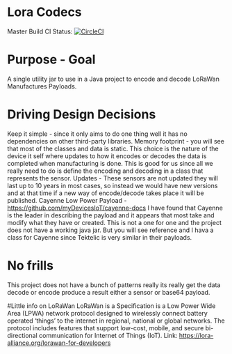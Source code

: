 # Lora Codecs
Master Build CI Status: [![CircleCI](https://circleci.com/gh/davidparry/lora-codecs/tree/master.svg?style=svg)](https://circleci.com/gh/davidparry/lora-codecs/tree/master)

# Purpose - Goal
A single utility jar to use in a Java project to encode and decode LoRaWan Manufactures Payloads.

# Driving Design Decisions
Keep it simple - since it only aims to do one thing well it has no dependencies on other third-party libraries.
Memory footprint - you will see that most of the classes and data is static. This choice is the nature of the device it self 
where updates to how it encodes or decodes the data is completed when manufacturing is done. This is good for us since all we really need to do is define the encoding and decoding in a class that represents the sensor. 
Updates - These sensors are not updated they will last up to 10 years in most cases, so instead we would have new versions and at that time if a new way of encode/decode takes place it will be published.
Cayenne Low Power Payload -  https://github.com/myDevicesIoT/cayenne-docs I have found that Cayenne is the leader in describing the payload and it appears that most take and modify what they have or created. This is not a one for one and the project does not have a working java jar. But you will see reference and I hava a class for Cayenne since Tektelic is very similar in their payloads.

# No frills
This project does not have a bunch of patterns really its really get the data decode or encode produce a result either a sensor or base64 payload.


#Little info on LoRaWan
LoRaWan is a Specification is a Low Power Wide Area (LPWA) network protocol designed to wirelessly connect battery operated ‘things’ to the internet in regional, national or global networks. The protocol includes features that support low-cost, mobile, and secure bi-directional communication for Internet of Things (IoT).
Link: https://lora-alliance.org/lorawan-for-developers

